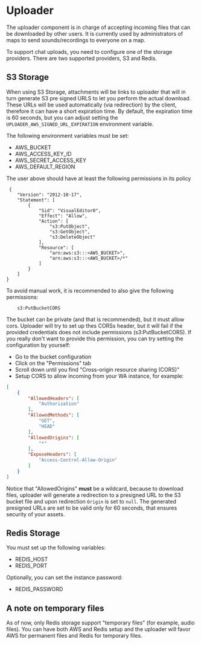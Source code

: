 # Uploader

The uploader component is in charge of accepting incoming files that can be downloaded by other users.
It is currently used by administrators of maps to send sounds/recordings to everyone on a map.

To support chat uploads, you need to configure one of the storage providers. There are two supported providers, S3 and Redis.

## S3 Storage

When using S3 Storage, attachments will be links to uploader that will in turn generate S3 pre signed URLS
to let you perform the actual download. These URLs will be used automatically (via redirection) by the client,
therefore it can have a short expiration time. By default, the expiration time is 60 seconds, but you can 
adjust setting the `UPLOADER_AWS_SIGNED_URL_EXPIRATION` environment variable.

The following environment variables must be set:
- AWS_BUCKET
- AWS_ACCESS_KEY_ID
- AWS_SECRET_ACCESS_KEY
- AWS_DEFAULT_REGION

The user above should have at least the following permissions in its policy
```
 {
    "Version": "2012-10-17",
    "Statement": [
        {
            "Sid": "VisualEditor0",
            "Effect": "Allow",
            "Action": [
                "s3:PutObject",
                "s3:GetObject",
                "s3:DeleteObject"
            ],
            "Resource": [
                "arn:aws:s3:::<AWS_BUCKET>",
                "arn:aws:s3:::<AWS_BUCKET>/*"
            ]
        }
    ]
}
```

To avoid manual work, it is recommended to also give the following permissions:
```
    s3:PutBucketCORS
```

The bucket can be private (and that is recommended), but it must allow cors. Uploader will try to set up thes CORSs header,
but it will fail if the provided credentials does not include permissions (s3:PutBucketCORS). If you really don't want to 
provide this permission, you can try setting the configuration by yourself:
  
- Go to the bucket configuration
- Click on the "Permissions" tab
- Scroll down until you find "Cross-origin resource sharing (CORS)"
- Setup CORS to allow incoming from your WA instance, for example:
```json
[
    {
        "AllowedHeaders": [
            "Authorization"
        ],
        "AllowedMethods": [
            "GET",
            "HEAD"
        ],
        "AllowedOrigins": [
            "*"
        ],
        "ExposeHeaders": [
            "Access-Control-Allow-Origin"
        ]
    }
]
```

Notice that "AllowedOrigins" **must** be a wildcard, because to download files, uploader will generate 
a redirection to a presigned URL to the S3 bucket file and upon redirection `Origin` is set to `null`. 
The generated presigned URLs are set to be valid only for 60 seconds, that ensures security of your assets.

## Redis Storage

You must set up the following variables:
- REDIS_HOST 
- REDIS_PORT

Optionally, you can set the instance password:
- REDIS_PASSWORD

## A note on temporary files

As of now, only Redis storage support "temporary files" (for example, audio files). You can have both AWS
and Redis setup and the uploader will favor AWS for permanent files and Redis for temporary files.
